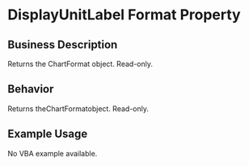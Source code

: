 # DisplayUnitLabel Format Property

## Business Description
Returns the ChartFormat object. Read-only.

## Behavior
Returns theChartFormatobject. Read-only.

## Example Usage
No VBA example available.